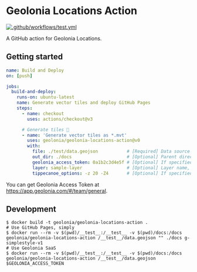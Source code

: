 # Geolonia Locations Action

[![.github/workflows/test.yml](https://github.com/geolonia/geolonia-locations-action/actions/workflows/test.yml/badge.svg)](https://github.com/geolonia/geolonia-locations-action/actions/workflows/test.yml)

A GitHub action for Geolonia Locations.

## Getting started

```yaml
name: Build and Deploy
on: [push]

jobs:
  build-and-deploy:
    runs-on: ubuntu-latest
    name: Generate vector tiles and deploy GitHub Pages
    steps:
      - name: checkout
        uses: actions/checkout@v3

      # Generate tiles 🚀
      - name: 'Generate vector tiles as *.mvt'
        uses: geolonia/geolonia-locations-action@v0
        with:
          file: ./test/data.geojson           # [Required] Data source
          out_dir: ./docs                     # [Optional] Parent directory where tiles are generated as `<out_dir>/tiles`
          geolonia_access_token: 0a1b2c3d4e5f # [Optional] If specified, out_dir is ignored and Geolonia Locations is used. Otherwise, out_dir is respected and deployed to GitHub Pages
          layer: sample-layer                 # [Optional] Layer name, default value is g-simplestyle-v1
          tippecanoe_options: -z 20 -Z4       # [Optional] If specified, default tippecanoe options without --force, --output-to-directory, --layer, --no-tile-compression are ignored.
```

You can get Geolonia Access Token at https://app.geolonia.com/#/team/general.

## Development

```shell
$ docker build -t geolonia/geolonia-locations-action .
# Use GitHub Pages, simply
$ docker run --rm -v $(pwd)/__test__:/__test__ -v $(pwd)/docs:/docs geolonia/geolonia-locations-action /__test__/data.geojson "" ./docs g-simplestyle-v1
# Use Geolonia SaaS
$ docker run --rm -v $(pwd)/__test__:/__test__ -v $(pwd)/docs:/docs geolonia/geolonia-locations-action /__test__/data.geojson $GEOLONIA_ACCESS_TOKEN
```
